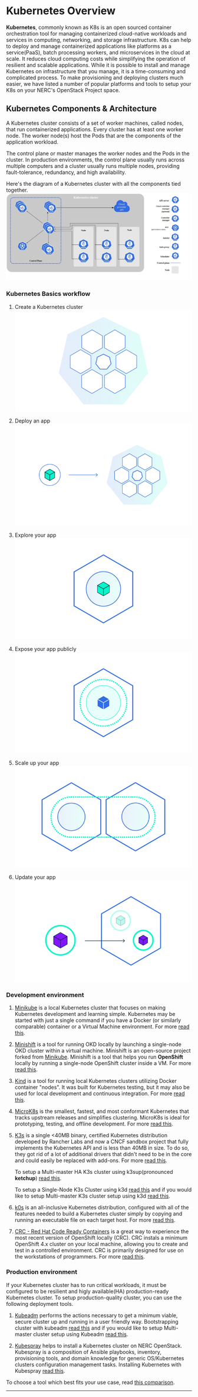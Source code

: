 # Kubernetes Overview

**Kubernetes**, commonly known as K8s is an open sourced container orchestration
tool for managing containerized cloud-native workloads and services in computing,
networking, and storage infrastructure. K8s can help to deploy and manage
containerized applications like platforms as a service(PaaS), batch processing
workers, and microservices in the cloud at scale.  It reduces cloud computing
costs while simplifying the operation of resilient and scalable applications.
While it is possible to install and manage Kubernetes on infrastructure that you
manage, it is a time-consuming and complicated process. To make provisioning and
deploying clusters much easier, we have listed a number of popular platforms and
tools to setup your K8s on your NERC's OpenStack Project space.

## Kubernetes Components & Architecture

A Kubernetes cluster consists of a set of worker machines, called nodes, that
run containerized applications. Every cluster has at least one worker node. The
worker node(s) host the Pods that are the components of the application workload.

The control plane or master manages the worker nodes and the Pods in the cluster.
In production environments, the control plane usually runs across multiple
computers and a cluster usually runs multiple nodes, providing fault-tolerance,
redundancy, and high availability.

Here's the diagram of a Kubernetes cluster with all the components tied together.
![Kubernetes Components & Architecture](images/k8s_components.jpg)

### Kubernetes Basics workflow

1. Create a Kubernetes cluster
![Create a Kubernetes cluster](images/module_01.svg)

2. Deploy an app
![Deploy an app](images/module_02.svg)

3. Explore your app
![Explore your app](images/module_03.svg)

4. Expose your app publicly
![Expose your app publicly](images/module_04.svg)

5. Scale up your app
![Scale up your app](images/module_05.svg)

6. Update your app
![Update your app](images/module_06.svg)

### Development environment

1. [Minikube](https://minikube.sigs.k8s.io/docs/start/) is a local Kubernetes
cluster that focuses on making Kubernetes development and learning simple.
Kubernetes may be started with just a single command if you have a Docker
(or similarly comparable) container or a Virtual Machine environment.
For more [read this](minikube.md).

2. [Minishift](https://www.okd.io/minishift/) is a tool for running OKD locally
by launching a single-node OKD cluster within a virtual machine. Minishift is an
open-source project forked from [Minikube](minikube.md). Minishift is a tool that
helps you run **OpenShift** locally by running a single-node OpenShift cluster inside
a VM. For more [read this](minishift.md).

3. [Kind](https://kind.sigs.k8s.io/docs/user/quick-start/) is a tool for running
local Kubernetes clusters utilizing Docker container "nodes". It was built for
Kubernetes testing, but it may also be used for local development and continuous
integration. For more [read this](kind.md).

4. [MicroK8s](https://microk8s.io/) is the smallest, fastest, and most conformant
Kubernetes that tracks upstream releases and simplifies clustering. MicroK8s is
ideal for prototyping, testing, and offline development.
For more [read this](microk8s.md).

5. [K3s](https://k3s.io/) is a single <40MB binary, certified Kubernetes distribution
developed by Rancher Labs and now a CNCF sandbox project that fully implements the
Kubernetes API and is less than  40MB in size. To do so, they got rid of a lot of
additional drivers that didn't need to be in the core and could easily be replaced
with add-ons. For more [read this](k3s/k3s.md).

    To setup a Multi-master HA K3s cluster using k3sup(pronounced **ketchup**)
    [read this](k3s/k3s-using-k3sup.md).

    To setup a Single-Node K3s Cluster using k3d [read this](k3s/k3s-using-k3d.md)
    and if you would like to setup Multi-master K3s cluster setup using k3d
    [read this](k3s/k3s-ha-cluster-using-k3d.md).

6. [k0s](https://k0sproject.io/) is an all-inclusive Kubernetes distribution,
configured with all of the features needed to build a Kubernetes cluster simply
by copying and running an executable file on each target host.
For more [read this](k0s.md).

7. [CRC - Red Hat Code Ready Containers](https://developers.redhat.com/products/codeready-containers/overview)
is a great way to experience the most recent version of OpenShift locally (CRC).
CRC instals a minimum OpenShift 4.x cluster on your local machine, allowing you
to create and test in a controlled environment. CRC is primarily designed for
use on the workstations of programmers. For more [read this](crc.md).

### Production environment

If your Kubernetes cluster has to run critical workloads, it must be configured
to be resilient and higly available(HA) production-ready Kubernetes cluster. To
setup production-quality cluster, you can use the following deployment tools.

1. [Kubeadm](https://kubernetes.io/docs/setup/production-environment/tools/kubeadm/install-kubeadm/)
performs the actions necessary to get a minimum viable, secure cluster up and
running in a user friendly way.
Bootstrapping cluster with kubeadm [read this](kubeadm/single-master-clusters-with-kubeadm.md)
and if you would like to setup Multi-master cluster setup using Kubeadm [read this](kubeadm/HA-clusters-with-kubeadm.md).

2. [Kubespray](https://kubernetes.io/docs/setup/production-environment/tools/kubespray/)
helps to install a Kubernetes cluster on NERC OpenStack. Kubespray is a
composition of Ansible playbooks, inventory, provisioning tools, and domain
knowledge for generic OS/Kubernetes clusters configuration management tasks.
Installing Kubernetes with Kubespray [read this](kubespray.md).

To choose a tool which best fits your use case, read [this comparison](comparisons.md).

---
